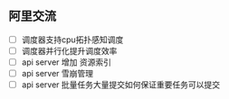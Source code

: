 ## 阿里交流
- [ ] 调度器支持cpu拓扑感知调度  
- [ ] 调度器并行化提升调度效率
- [ ] api server 增加 资源索引
- [ ] api server 雪崩管理
- [ ] api server 批量任务大量提交如何保证重要任务可以提交